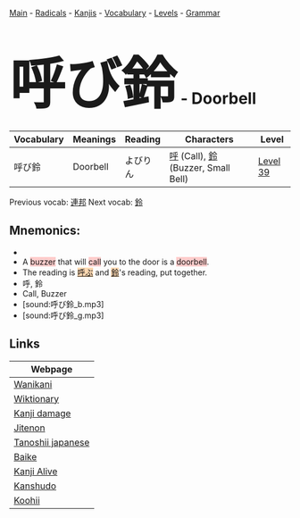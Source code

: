 <style> bigfont {font-size: 100px}</style>
[Main](../README.md) -
[Radicals](../radicals.md) -
[Kanjis](../kanjis.md) -
[Vocabulary](../vocabulary.md) -
[Levels](../levels.md) -
[Grammar](../grammar.md)
# <bigfont> 呼び鈴</bigfont> - Doorbell 

| Vocabulary | Meanings | Reading | Characters | Level |
| --- | --- | --- | --- | --- |
| 呼び鈴 | Doorbell | よびりん |  [呼](../kanjis/呼.md) (Call), [鈴](../kanjis/鈴.md) (Buzzer, Small Bell) | [Level 39](../levels/wk_level39.md) |

Previous vocab: [連邦](連邦.md) Next vocab: [鈴](鈴.md) 

## Mnemonics:

* 
* A <span style="background-color:#ffcccb"> buzzer</span> that will <span style="background-color:#ffcccb"> call</span> you to the door is a <span style="background-color:#ffcccb"> doorbell</span>.
* The reading is <span style="background-color:#fed8b1"> [呼ぶ](https://jisho.org/search/呼ぶ)</span> and <span style="background-color:#fed8b1"> [鈴](https://jisho.org/search/鈴)</span>'s reading, put together.
* 呼, 鈴
* Call, Buzzer
* [sound:呼び鈴_b.mp3]
* [sound:呼び鈴_g.mp3]


## Links 

| Webpage |
| --- |
| [Wanikani          ](https://www.wanikani.com/kanji/呼び鈴) |
| [Wiktionary        ](https://en.wiktionary.org/wiki/呼び鈴) |
| [Kanji damage      ](http://www.kanjidamage.com/kanji/search?utf8=✓&q=呼び鈴) |
| [Jitenon           ](https://jitenon.com/kanji/呼び鈴) |
| [Tanoshii japanese ](https://www.tanoshiijapanese.com/dictionary/kanji.cfm?k=呼び鈴) |
| [Baike             ](https://baike.baidu.com/item/呼び鈴) |
| [Kanji Alive       ](https://app.kanjialive.com/呼び鈴) |
| [Kanshudo          ](https://www.kanshudo.com/searchmn?q=呼び鈴) |
| [Koohii            ](https://kanji.koohii.com/study/kanji/呼び鈴) |
